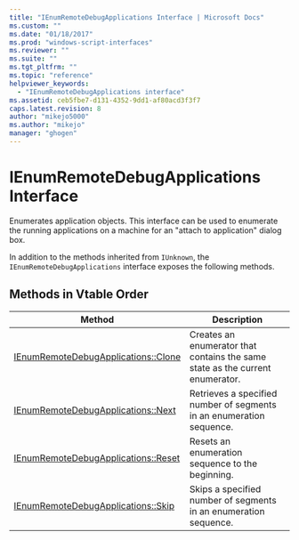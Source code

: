 ```yaml
---
title: "IEnumRemoteDebugApplications Interface | Microsoft Docs"
ms.custom: ""
ms.date: "01/18/2017"
ms.prod: "windows-script-interfaces"
ms.reviewer: ""
ms.suite: ""
ms.tgt_pltfrm: ""
ms.topic: "reference"
helpviewer_keywords: 
  - "IEnumRemoteDebugApplications interface"
ms.assetid: ceb5fbe7-d131-4352-9dd1-af80acd3f3f7
caps.latest.revision: 8
author: "mikejo5000"
ms.author: "mikejo"
manager: "ghogen"
---
```

# IEnumRemoteDebugApplications Interface
Enumerates application objects. This interface can be used to enumerate the running applications on a machine for an "attach to application" dialog box.  
  
 In addition to the methods inherited from `IUnknown`, the `IEnumRemoteDebugApplications` interface exposes the following methods.  
  
## Methods in Vtable Order  
  
|Method|Description|  
|------------|-----------------|  
|[IEnumRemoteDebugApplications::Clone](../../winscript/reference/ienumremotedebugapplications-clone.md)|Creates an enumerator that contains the same state as the current enumerator.|  
|[IEnumRemoteDebugApplications::Next](../../winscript/reference/ienumremotedebugapplications-next.md)|Retrieves a specified number of segments in an enumeration sequence.|  
|[IEnumRemoteDebugApplications::Reset](../../winscript/reference/ienumremotedebugapplications-reset.md)|Resets an enumeration sequence to the beginning.|  
|[IEnumRemoteDebugApplications::Skip](../../winscript/reference/ienumremotedebugapplications-skip.md)|Skips a specified number of segments in an enumeration sequence.|